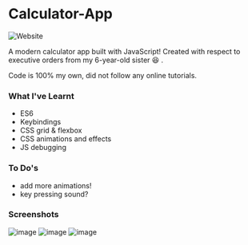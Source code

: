 # Calculator-App
![Website](https://img.shields.io/website?label=demo&up_message=online&url=https%3A%2F%2Ftonyxsun.github.io%2FCute-Calc%2F)

A modern calculator app built with JavaScript! Created with respect to executive orders from my 6-year-old sister 😆 .

Code is 100% my own, did not follow any online tutorials.

### What I've Learnt
* ES6
* Keybindings
* CSS grid & flexbox
* CSS animations and effects
* JS debugging

### To Do's
* add more animations!
* key pressing sound?


### Screenshots

![image](https://user-images.githubusercontent.com/68176295/150867871-048b3e4d-98fd-4043-a724-e6931123d2d0.png)
![image](https://user-images.githubusercontent.com/68176295/150867948-b57aa138-ee64-4b11-a32c-6059e8f65b8a.png)
![image](https://user-images.githubusercontent.com/68176295/150868019-1a0755a9-95e7-4e2f-b54c-3bfc5b3179ed.png)
